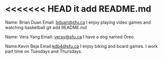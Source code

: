 <<<<<<< HEAD
it add README.md
=======
Name: Brian Duan
Email: bduan@sfu.ca
I enjoy playing video games and watching basketball
git add README.md

Name: Vera Yang
Email: veray@sfu.ca
I have a dog named Oreo.

Name:Kevin Beja
Email:kdb4@sfu.ca
I enjoy biking and board games. I work part time on Tuesdays and Thursdays.

